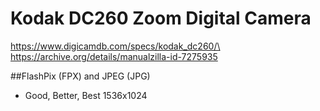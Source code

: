 # Kodak DC260 Zoom Digital Camera

https://www.digicamdb.com/specs/kodak_dc260/\
https://archive.org/details/manualzilla-id-7275935


##FlashPix (FPX) and JPEG (JPG)
- Good, Better, Best 1536x1024


